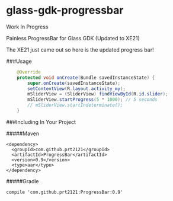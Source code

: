 glass-gdk-progressbar
=====================

Work In Progress

Painless ProgressBar for Glass GDK (Updated to XE21)

The XE21 just came out so here is the updated progress bar!

###Usage

```java
    @Override
    protected void onCreate(Bundle savedInstanceState) {
        super.onCreate(savedInstanceState);
        setContentView(R.layout.activity_my);
        mSliderView = (SliderView) findViewById(R.id.slider);
        mSliderView.startProgress(5 * 1000); // 5 seconds
        // mSliderView.startIndeterminate();
    }
```

###Including In Your Project

#####Maven

```
<dependency>
  <groupId>com.github.prt2121</groupId>
  <artifactId>ProgressBar</artifactId>
  <version>0.9</version>
  <type>aar</type>
</dependency>
```

#####Gradle
```
compile 'com.github.prt2121:ProgressBar:0.9'
```
